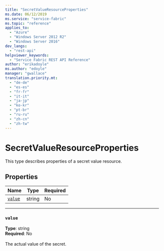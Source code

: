 ```yaml
---
title: "SecretValueResourceProperties"
ms.date: 06/12/2019
ms.service: "service-fabric"
ms.topic: "reference"
applies_to: 
  - "Azure"
  - "Windows Server 2012 R2"
  - "Windows Server 2016"
dev_langs: 
  - "rest-api"
helpviewer_keywords: 
  - "Service Fabric REST API Reference"
author: "erikadoyle"
ms.author: "edoyle"
manager: "gwallace"
translation.priority.mt: 
  - "de-de"
  - "es-es"
  - "fr-fr"
  - "it-it"
  - "ja-jp"
  - "ko-kr"
  - "pt-br"
  - "ru-ru"
  - "zh-cn"
  - "zh-tw"
---
```

# SecretValueResourceProperties

This type describes properties of a secret value resource.

## Properties
| Name | Type | Required |
| --- | --- | --- |
| [`value`](#value) | string | No |

____
### `value`
__Type__: string <br/>
__Required__: No<br/>
<br/>
The actual value of the secret.
